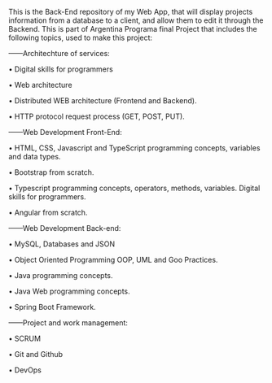 This is the Back-End repository of my Web App, that will display projects information from a database to a client, and allow them to edit it through the Backend.
This is part of Argentina Programa final Project that includes the following topics, used to make this project:

——Architechture of services:

• Digital skills for programmers

• Web architecture

• Distributed WEB architecture (Frontend and Backend).

• HTTP protocol request process (GET, POST, PUT).

——Web Development Front-End: 

• HTML, CSS, Javascript and TypeScript programming concepts, variables and data types.

• Bootstrap from scratch.

• Typescript programming concepts, operators, methods, variables. Digital skills for programmers.

• Angular from scratch.

——Web Development Back-end:

• MySQL, Databases and JSON

• Object Oriented Programming OOP, UML and Goo Practices.

• Java programming concepts.

• Java Web programming concepts.

• Spring Boot Framework.

——Project and work management:

• SCRUM

• Git and Github

• DevOps

